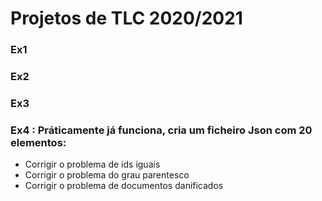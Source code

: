 # Projetos de TLC 2020/2021

### Ex1
### Ex2
### Ex3
### Ex4 : Práticamente já funciona, cria um ficheiro Json com 20 elementos:
   * Corrigir o problema de ids iguais
   * Corrigir o problema do grau parentesco
   * Corrigir o problema de documentos danificados
